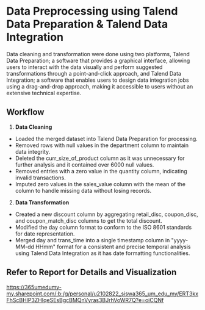 # Data Preprocessing using Talend Data Preparation & Talend Data Integration
Data cleaning and transformation were done using two platforms, Talend Data Preparation; a software that provides a graphical interface, allowing users to interact with the data visually and perform suggested transformations through a point-and-click approach, and Talend Data Integration; a software that enables users to design data integration jobs using a drag-and-drop approach, making it accessible to users without an extensive technical expertise.

## Workflow

1. **Data Cleaning**
* Loaded the merged dataset into Talend Data Preparation for processing.
* Removed rows with null values in the department column to maintain data integrity.
* Deleted the curr_size_of_product column as it was unnecessary for further analysis and it contained over 6000 null values. 
* Removed entries with a zero value in the quantity column, indicating invalid transactions.
* Imputed zero values in the sales_value column with the mean of the column to handle missing data without losing records.

2. **Data Transformation**
* Created a new discount column by aggregating retail_disc, coupon_disc, and coupon_match_disc columns to get the total discount.
* Modified the day column format to conform to the ISO 8601 standards for date representation.
* Merged day and trans_time into a single timestamp column in "yyyy-MM-dd HHmm" format for a consistent and precise temporal analysis using Talend Data Integration as it has date formatting functionalities.

## Refer to Report for Details and Visualization
https://365umedumy-my.sharepoint.com/:b:/g/personal/u2102822_siswa365_um_edu_my/ERT3kxFhScBHlP3ZHIqeSEsBgcBMQnVyras3BJrhVoWR7Q?e=oiCQNf
